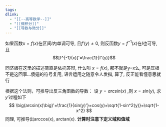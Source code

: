 ```yaml
---
tags:
dlink:
  - "[[--高等数学--]]"
  - "[[微积分]]"
  - "[[导数与微分]]"
---
```

如果函数$x=f(x)$在区间$I$内单调可导, 且$f'(y)\neq 0$, 则反函数$y=f^{-1}(x)$在$I$也可导, 且
$$[f^{-1}(x)]'=\frac{1}{f'(y)}$$

同济版在这里的描述简直是依托答辩, 什么叫 $x=f(x)$, 那不就是y=x么, 可是压根不是这回事...傻逼的符号复用, 语言运用之随意令人发指, 算了, 反正能看懂意思就行

根据这个法则，可推导出反三角函数的导数：
设 $y=arcsin(x)$ ,则 $x=sin(y)$, 求$y'$过程如下
$$
\big(arcsin(x)\big)'=\frac{1}{sin(y)'}=cos(y)=\sqrt{1-sin^2(y)}=\sqrt{1-x^2}
$$
同理, 可推导出arccos(x), arctan(x). **计算时注意下定义域和值域**
